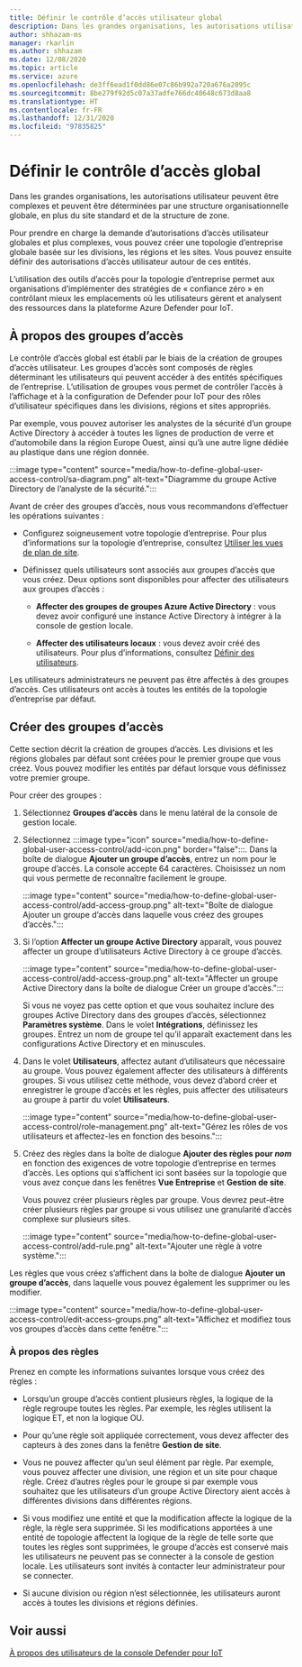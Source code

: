```yaml
---
title: Définir le contrôle d’accès utilisateur global
description: Dans les grandes organisations, les autorisations utilisateur peuvent être complexes et peuvent être déterminées par une structure organisationnelle globale, en plus du site standard et de la structure de zone.
author: shhazam-ms
manager: rkarlin
ms.author: shhazam
ms.date: 12/08/2020
ms.topic: article
ms.service: azure
ms.openlocfilehash: de3ff6ead1f0dd86e07c86b992a720a676a2095c
ms.sourcegitcommit: 8be279f92d5c07a37adfe766dc40648c673d8aa8
ms.translationtype: HT
ms.contentlocale: fr-FR
ms.lasthandoff: 12/31/2020
ms.locfileid: "97835825"
---
```

# <a name="define-global-access-control"></a>Définir le contrôle d’accès global

Dans les grandes organisations, les autorisations utilisateur peuvent être complexes et peuvent être déterminées par une structure organisationnelle globale, en plus du site standard et de la structure de zone.

Pour prendre en charge la demande d’autorisations d’accès utilisateur globales et plus complexes, vous pouvez créer une topologie d’entreprise globale basée sur les divisions, les régions et les sites. Vous pouvez ensuite définir des autorisations d’accès utilisateur autour de ces entités.

L’utilisation des outils d’accès pour la topologie d’entreprise permet aux organisations d’implémenter des stratégies de « confiance zéro » en contrôlant mieux les emplacements où les utilisateurs gèrent et analysent des ressources dans la plateforme Azure Defender pour IoT.

## <a name="about-access-groups"></a>À propos des groupes d’accès

Le contrôle d’accès global est établi par le biais de la création de groupes d’accès utilisateur. Les groupes d’accès sont composés de règles déterminant les utilisateurs qui peuvent accéder à des entités spécifiques de l’entreprise. L’utilisation de groupes vous permet de contrôler l’accès à l’affichage et à la configuration de Defender pour IoT pour des rôles d’utilisateur spécifiques dans les divisions, régions et sites appropriés.

Par exemple, vous pouvez autoriser les analystes de la sécurité d’un groupe Active Directory à accéder à toutes les lignes de production de verre et d’automobile dans la région Europe Ouest, ainsi qu’à une autre ligne dédiée au plastique dans une région donnée.

:::image type="content" source="media/how-to-define-global-user-access-control/sa-diagram.png" alt-text="Diagramme du groupe Active Directory de l’analyste de la sécurité.":::

Avant de créer des groupes d’accès, nous vous recommandons d’effectuer les opérations suivantes :

- Configurez soigneusement votre topologie d’entreprise. Pour plus d’informations sur la topologie d’entreprise, consultez [Utiliser les vues de plan de site](how-to-gain-insight-into-global-regional-and-local-threats.md#work-with-site-map-views).

- Définissez quels utilisateurs sont associés aux groupes d’accès que vous créez. Deux options sont disponibles pour affecter des utilisateurs aux groupes d’accès :

  - **Affecter des groupes de groupes Azure Active Directory** : vous devez avoir configuré une instance Active Directory à intégrer à la console de gestion locale.
  
  - **Affecter des utilisateurs locaux** : vous devez avoir créé des utilisateurs. Pour plus d’informations, consultez [Définir des utilisateurs](how-to-create-and-manage-users.md#define-users).

Les utilisateurs administrateurs ne peuvent pas être affectés à des groupes d’accès. Ces utilisateurs ont accès à toutes les entités de la topologie d’entreprise par défaut.

## <a name="create-access-groups"></a>Créer des groupes d’accès

Cette section décrit la création de groupes d’accès. Les divisions et les régions globales par défaut sont créées pour le premier groupe que vous créez. Vous pouvez modifier les entités par défaut lorsque vous définissez votre premier groupe.

Pour créer des groupes :

1. Sélectionnez **Groupes d’accès** dans le menu latéral de la console de gestion locale.

2. Sélectionnez :::image type="icon" source="media/how-to-define-global-user-access-control/add-icon.png" border="false":::. Dans la boîte de dialogue **Ajouter un groupe d’accès**, entrez un nom pour le groupe d’accès. La console accepte 64 caractères. Choisissez un nom qui vous permette de reconnaître facilement le groupe.

   :::image type="content" source="media/how-to-define-global-user-access-control/add-access-group.png" alt-text="Boîte de dialogue Ajouter un groupe d’accès dans laquelle vous créez des groupes d’accès.":::

3. Si l’option **Affecter un groupe Active Directory** apparaît, vous pouvez affecter un groupe d’utilisateurs Active Directory à ce groupe d’accès.

   :::image type="content" source="media/how-to-define-global-user-access-control/add-access-group.png" alt-text="Affecter un groupe Active Directory dans la boîte de dialogue Créer un groupe d’accès.":::

   Si vous ne voyez pas cette option et que vous souhaitez inclure des groupes Active Directory dans des groupes d’accès, sélectionnez **Paramètres système**. Dans le volet **Intégrations**, définissez les groupes. Entrez un nom de groupe tel qu’il apparaît exactement dans les configurations Active Directory et en minuscules.

5. Dans le volet **Utilisateurs**, affectez autant d’utilisateurs que nécessaire au groupe. Vous pouvez également affecter des utilisateurs à différents groupes. Si vous utilisez cette méthode, vous devez d’abord créer et enregistrer le groupe d’accès et les règles, puis affecter des utilisateurs au groupe à partir du volet **Utilisateurs**.

   :::image type="content" source="media/how-to-define-global-user-access-control/role-management.png" alt-text="Gérez les rôles de vos utilisateurs et affectez-les en fonction des besoins.":::

6. Créez des règles dans la boîte de dialogue **Ajouter des règles pour *nom*** en fonction des exigences de votre topologie d’entreprise en termes d’accès. Les options qui s’affichent ici sont basées sur la topologie que vous avez conçue dans les fenêtres **Vue Entreprise** et **Gestion de site**. 

   Vous pouvez créer plusieurs règles par groupe. Vous devrez peut-être créer plusieurs règles par groupe si vous utilisez une granularité d’accès complexe sur plusieurs sites. 

   :::image type="content" source="media/how-to-define-global-user-access-control/add-rule.png" alt-text="Ajouter une règle à votre système.":::

Les règles que vous créez s’affichent dans la boîte de dialogue **Ajouter un groupe d’accès**, dans laquelle vous pouvez également les supprimer ou les modifier.

:::image type="content" source="media/how-to-define-global-user-access-control/edit-access-groups.png" alt-text="Affichez et modifiez tous vos groupes d’accès dans cette fenêtre.":::

### <a name="about-rules"></a>À propos des règles

Prenez en compte les informations suivantes lorsque vous créez des règles :

- Lorsqu’un groupe d’accès contient plusieurs règles, la logique de la règle regroupe toutes les règles. Par exemple, les règles utilisent la logique ET, et non la logique OU.

- Pour qu’une règle soit appliquée correctement, vous devez affecter des capteurs à des zones dans la fenêtre **Gestion de site**.

- Vous ne pouvez affecter qu’un seul élément par règle. Par exemple, vous pouvez affecter une division, une région et un site pour chaque règle. Créez d’autres règles pour le groupe si par exemple vous souhaitez que les utilisateurs d’un groupe Active Directory aient accès à différentes divisions dans différentes régions.

- Si vous modifiez une entité et que la modification affecte la logique de la règle, la règle sera supprimée. Si les modifications apportées à une entité de topologie affectent la logique de la règle de telle sorte que toutes les règles sont supprimées, le groupe d’accès est conservé mais les utilisateurs ne peuvent pas se connecter à la console de gestion locale. Les utilisateurs sont invités à contacter leur administrateur pour se connecter.

- Si aucune division ou région n’est sélectionnée, les utilisateurs auront accès à toutes les divisions et régions définies.

## <a name="see-also"></a>Voir aussi

[À propos des utilisateurs de la console Defender pour IoT](how-to-create-and-manage-users.md)
